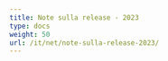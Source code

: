 ```yaml
---
title: Note sulla release - 2023
type: docs
weight: 50
url: /it/net/note-sulla-release-2023/
---
```


